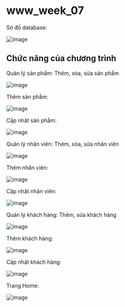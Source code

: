 # www_week_07
Sơ đồ database:

![image](https://github.com/NguyenQuocKhoi/www_week_07/assets/98084575/53d21243-51a6-455a-8a59-00801aa275ce)

## Chức năng của chương trình 
Quản lý sản phẩm: Thêm, xóa, sửa sản phẩm
  
![image](https://github.com/NguyenQuocKhoi/www_week_07/assets/98084575/85c6e6c1-ad28-4f00-8bcc-bf882c04778d)

Thêm sản phẩm:

![image](https://github.com/NguyenQuocKhoi/www_week_07/assets/98084575/a5384628-a124-4789-a8eb-f6626a5d46d8)

Cập nhật sản phẩm:

![image](https://github.com/NguyenQuocKhoi/www_week_07/assets/98084575/3b3a3a43-9c3d-4409-893d-0efd1f268ef9)

Quản lý nhân viên: Thêm, xóa, sửa nhân viên

![image](https://github.com/NguyenQuocKhoi/www_week_07/assets/98084575/b77ac356-6278-4340-962a-ecd1ec85546f)

Thêm nhân viên:

![image](https://github.com/NguyenQuocKhoi/www_week_07/assets/98084575/3d66ce7d-f9a3-485e-9dfa-1b64bfdc3860)

Cập nhật nhân viên:

![image](https://github.com/NguyenQuocKhoi/www_week_07/assets/98084575/c338b04a-0214-4b07-b4c2-f92a25e8ad00)

Quản lý khách hàng: Thêm, sửa khách hàng

![image](https://github.com/NguyenQuocKhoi/www_week_07/assets/98084575/4071281e-d587-4f6b-b0c5-609ea4603c4b)

Thêm khách hàng:

![image](https://github.com/NguyenQuocKhoi/www_week_07/assets/98084575/6bdc0e27-bd1c-4f4e-b8c3-ef8f8bfb0b3f)

Cập nhật khách hàng:

![image](https://github.com/NguyenQuocKhoi/www_week_07/assets/98084575/f53082e0-a73b-41b8-a83e-15ca49b84040)

Trang Home:

![image](https://github.com/NguyenQuocKhoi/www_week_07/assets/98084575/5e066ceb-38f4-4713-b3ff-adfb0eb88cfd)


